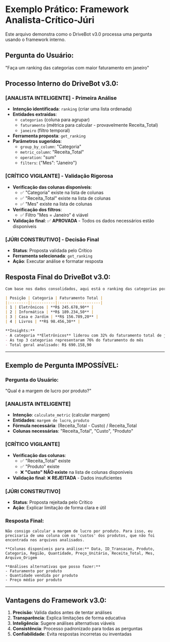 # Exemplo Prático: Framework Analista-Crítico-Júri

Este arquivo demonstra como o DriveBot v3.0 processa uma pergunta usando o framework interno.

## Pergunta do Usuário:
"Faça um ranking das categorias com maior faturamento em janeiro"

## Processo Interno do DriveBot v3.0:

### [ANALISTA INTELIGENTE] - Primeira Análise
- **Intenção identificada**: `ranking` (criar uma lista ordenada)
- **Entidades extraídas**: 
  - `categorias` (coluna para agrupar)
  - `faturamento` (métrica para calcular - provavelmente Receita_Total)
  - `janeiro` (filtro temporal)
- **Ferramenta proposta**: `get_ranking`
- **Parâmetros sugeridos**:
  - `group_by_column`: "Categoria"  
  - `metric_column`: "Receita_Total"
  - `operation`: "sum"
  - `filters`: {"Mes": "Janeiro"}

### [CRÍTICO VIGILANTE] - Validação Rigorosa
- **Verificação das colunas disponíveis**:
  - ✅ "Categoria" existe na lista de colunas
  - ✅ "Receita_Total" existe na lista de colunas  
  - ✅ "Mes" existe na lista de colunas
- **Verificação dos filtros**:
  - ✅ Filtro "Mes = Janeiro" é viável
- **Validação final**: ✅ **APROVADA** - Todos os dados necessários estão disponíveis

### [JÚRI CONSTRUTIVO] - Decisão Final
- **Status**: Proposta validada pelo Crítico
- **Ferramenta selecionada**: `get_ranking`
- **Ação**: Executar análise e formatar resposta

## Resposta Final do DriveBot v3.0:

```markdown
Com base nos dados consolidados, aqui está o ranking das categorias por faturamento em janeiro de 2024:

| Posição | Categoria | Faturamento Total |
|:--------|:----------|:------------------|
| 1 | Eletrônicos | **R$ 245.678,90** |
| 2 | Informática | **R$ 189.234,50** |
| 3 | Casa e Jardim | **R$ 156.789,20** |
| 4 | Livros | **R$ 98.456,30** |

**Insights:**
- A categoria **Eletrônicos** liderou com 32% do faturamento total de janeiro
- As top 3 categorias representaram 76% do faturamento do mês
- Total geral analisado: R$ 690.158,90
```

---

## Exemplo de Pergunta IMPOSSÍVEL:

### Pergunta do Usuário:
"Qual é a margem de lucro por produto?"

### [ANALISTA INTELIGENTE]
- **Intenção**: `calculate_metric` (calcular margem)
- **Entidades**: `margem de lucro`, `produto`
- **Fórmula necessária**: (Receita_Total - Custo) / Receita_Total
- **Colunas necessárias**: "Receita_Total", "Custo", "Produto"

### [CRÍTICO VIGILANTE]
- **Verificação das colunas**:
  - ✅ "Receita_Total" existe
  - ✅ "Produto" existe
  - ❌ **"Custo" NÃO existe** na lista de colunas disponíveis
- **Validação final**: ❌ **REJEITADA** - Dados insuficientes

### [JÚRI CONSTRUTIVO]
- **Status**: Proposta rejeitada pelo Crítico
- **Ação**: Explicar limitação de forma clara e útil

### Resposta Final:
```
Não consigo calcular a margem de lucro por produto. Para isso, eu precisaria de uma coluna com os 'custos' dos produtos, que não foi encontrada nos arquivos analisados.

**Colunas disponíveis para análise:** Data, ID_Transacao, Produto, Categoria, Região, Quantidade, Preço_Unitário, Receita_Total, Mes, Arquivo_Origem

**Análises alternativas que posso fazer:**
- Faturamento por produto
- Quantidade vendida por produto  
- Preço médio por produto
```

---

## Vantagens do Framework v3.0:

1. **Precisão**: Valida dados antes de tentar análises
2. **Transparência**: Explica limitações de forma educativa
3. **Inteligência**: Sugere análises alternativas viáveis
4. **Consistência**: Processo padronizado para todas as perguntas
5. **Confiabilidade**: Evita respostas incorretas ou inventadas